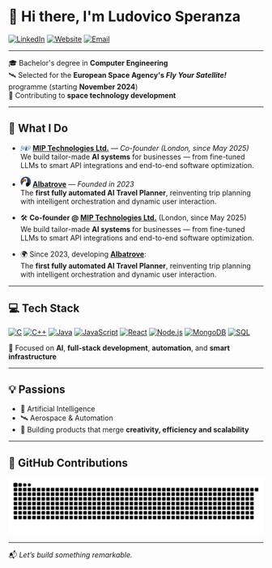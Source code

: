 # 👋 Hi there, I'm Ludovico Speranza

[![LinkedIn](https://img.shields.io/badge/LinkedIn-blue?style=flat-square&logo=linkedin&logoColor=white)](https://www.linkedin.com/in/ludovicosperanza)
[![Website](https://img.shields.io/badge/Website-miptechnologies.tech-24292f?style=flat-square&logo=google-chrome&logoColor=white)](https://www.miptechnologies.tech)
[![Email](https://img.shields.io/badge/Email-ludovico%40miptechnologies.tech-d14836?style=flat-square&logo=gmail&logoColor=white)](mailto:ludovico@miptechnologies.tech)

---

🎓 Bachelor's degree in **Computer Engineering**  
🛰️ Selected for the **European Space Agency's _Fly Your Satellite!_** programme (starting **November 2024**)  
🚀 Contributing to **space technology development**

---

## 🧠 What I Do

- <img src="https://github.com/lvdoviko/lvdoviko/blob/main/BlockMIP_F.png?raw=true" alt="Mip Technologies Logo" width="20"/> **[MIP Technologies Ltd.](https://www.miptechnologies.tech)** — *Co-founder (London, since May 2025)*  
  We build tailor-made **AI systems** for businesses — from fine-tuned LLMs to smart API integrations and end-to-end software optimization.

- <img src="https://github.com/lvdoviko/lvdoviko/blob/main/Albatrove-Logo.png?raw=true" alt="Albatrove Logo" width="20"/> **[Albatrove](https://www.albatrove.com)** — *Founded in 2023*  
  The **first fully automated AI Travel Planner**, reinventing trip planning with intelligent orchestration and dynamic user interaction.


- 🛠️ **Co-founder @ [MIP Technologies Ltd.](https://www.miptechnologies.tech)** (London, since May 2025)  
  We build tailor-made **AI systems** for businesses — from fine-tuned LLMs to smart API integrations and end-to-end software optimization.

- 🌍 Since 2023, developing [**Albatrove**](https://www.albatrove.com):  
  The **first fully automated AI Travel Planner**, reinventing trip planning with intelligent orchestration and dynamic user interaction.

---

## 💻 Tech Stack

[![C](https://img.shields.io/badge/C-A8B9CC?style=flat-square&logo=c&logoColor=white)]()
[![C++](https://img.shields.io/badge/C++-00599C?style=flat-square&logo=c%2B%2B&logoColor=white)]()
[![Java](https://img.shields.io/badge/Java-ED8B00?style=flat-square&logo=java&logoColor=white)]()
[![JavaScript](https://img.shields.io/badge/JavaScript-F7DF1E?style=flat-square&logo=javascript&logoColor=black)]()
[![React](https://img.shields.io/badge/React-20232A?style=flat-square&logo=react&logoColor=61DAFB)]()
[![Node.js](https://img.shields.io/badge/Node.js-339933?style=flat-square&logo=node.js&logoColor=white)]()
[![MongoDB](https://img.shields.io/badge/MongoDB-47A248?style=flat-square&logo=mongodb&logoColor=white)]()
[![SQL](https://img.shields.io/badge/SQL-4479A1?style=flat-square&logo=postgresql&logoColor=white)]()

🧠 Focused on **AI**, **full-stack development**, **automation**, and **smart infrastructure**

---

## 💡 Passions

- 🤖 Artificial Intelligence  
- 🛰️ Aerospace & Automation  
- 🧩 Building products that merge **creativity, efficiency and scalability**

---

## 🐍 GitHub Contributions

![snake](https://github.com/lvdoviko/lvdoviko/blob/output/github-contribution-grid-snake-dark.svg?palette=github-dark)

---

📬 _Let’s build something remarkable._
